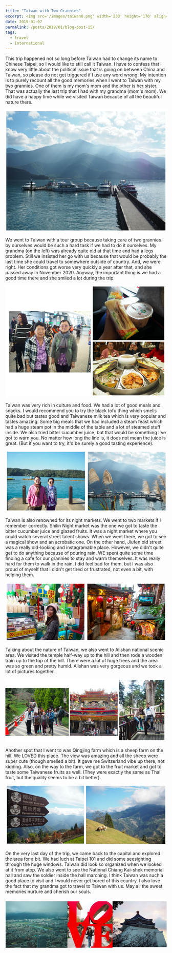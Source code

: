 ```yaml
---
title: "Taiwan with Two Grannies"
excerpt: <img src='/images/taiwan0.png' width='230' height='170' align="right" hspace="20"> This trip happened not so long before Taiwan had to change its name to Chinese Taipei, so I would like to still call it Taiwan. I have to confess that I know very little about the political issue that is going on between China and Taiwan, so please do not get triggered if I use any word wrong. My intention is to purely recount all the good memories when I went to Taiwan with my two grannies. One of them is my mom's mom and the other is her sister. That was actually the last trip that I had with my grandma (mom's mom). We did have a happy time while we visited Taiwan because of all the beautiful nature there. 
date: 2019-01-07
permalink: /posts/2019/01/blog-post-15/
tags:
  - travel
  - International
---
```


This trip happened not so long before Taiwan had to change its name to Chinese Taipei, so I would like to still call it Taiwan. I have to confess that I know very little about the political issue that is going on between China and Taiwan, so please do not get triggered if I use any word wrong. My intention is to purely recount all the good memories when I went to Taiwan with my two grannies. One of them is my mom's mom and the other is her sister. That was actually the last trip that I had with my grandma (mom's mom). We did have a happy time while we visited Taiwan because of all the beautiful nature there. 

<p align="center">
  <img src="/images/taiwan0.png">
</p>

We went to Taiwan with a tour group because taking care of two grannies by ourselves would be such a hard task if we had to do it ourselves. My grandma (on the left) was already quite old at that time and had a legs problem. Still we insisted her go with us because that would be probably the last time she could travel to somewhere outside of country. And, we were right. Her conditions got worse very quickly a year after that, and she passed away in November 2020. Anyway, the important thing is we had a good time there and she smiled a lot during the trip. 


<p align="center">
  <img src="/images/taiwan1.png">
</p>

Taiwan was very rich in culture and food. We had a lot of good meals and snacks. I would recommend you to try the black tofu thing which smells quite bad but tastes good and Taiwanese milk tea which is very popular and tastes amazing. Some big meals that we had included a steam feast which had a huge steam pot in the middle of the table and a lot of steamed stuff inside. We also tried bitter cucumber juice, but that would be something I've got to warn you. No matter how long the line is, it does not mean the juice is great. (But if you want to try, it'd be surely a good tasting experience).


<p align="center">
  <img src="/images/taiwan2.png">
</p>

Taiwan is also renowned for its night markets. We went to two markets if I remember correctly. Shilin Night market was the one we got to taste the bitter cucumber juice and glazed fruits. It was a night market where you could watch several street talent shows. When we went there, we got to see a magical show and an acrobatic one. On the other hand, Jiufen old street was a really old-looking and instagramable place. However, we didn't quite get to do anything because of pouring rain. WE spent quite some time finding a cafe for our grannies to stay and warm themselves. It was really hard for them to walk in the rain. I did feel bad for them, but I was also proud of myself that I didn't get tired or frustrated, not even a bit, with helping them. 


<p align="center">
  <img src="/images/taiwan3.png">
</p>

Talking about the nature of Taiwan, we also went to Alishan national scenic area. We visited the temple half-way up to the hill and then rode a wooden train up to the top of the hill. There were a lot of huge trees and the area was so green and pretty humid. Alishan was very gorgeous and we took a lot of pictures together. 

<p align="center">
  <img src="/images/taiwan4.png">
</p>

Another spot that I went to was Qingjing farm which is a sheep farm on the hill. We LOVED this place. The view was amazing and all the sheep were super cute (though smelled a bit). It gave me Switzerland vibe up there, not kidding. Also, on the way to the farm, we got to the fruit market and got to taste some Taiwanese fruits as well. (They were exactly the same as Thai fruit, but the quality seems to be a bit better). 

<p align="center">
  <img src="/images/taiwan5.png">
</p>

On the very last day of the trip, we came back to the capital and explored the area for a bit. We had luch at Taipei 101 and did some seesighting through the huge windows. Taiwan did look so organized when we looked at it from atop. We also went to see the National Chiang Kai-shek memorial hall and saw the soldier inside the hall marching. I think Taiwan was such a good place to visit and I would never get bored of this country. I also love the fact that my grandma got to travel to Taiwan with us. May all the sweet memories nurture and cherish our souls. 

<p align="center">
  <img src="/images/taiwan6.png">
</p>


